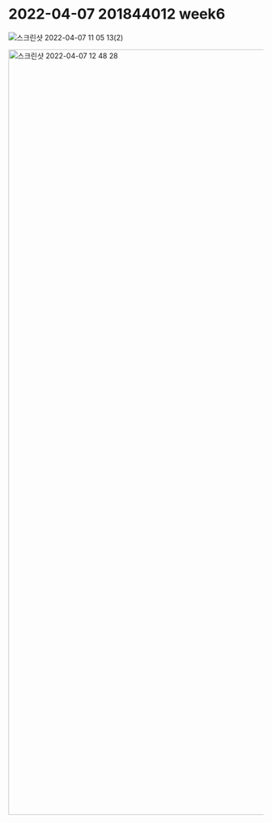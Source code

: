# 2022-04-07 201844012 week6

![스크린샷 2022-04-07 11 05 13(2)](https://user-images.githubusercontent.com/39915341/162105863-e8c50cc2-18d5-4146-b09f-8916f498c5ae.png)

<img width="1512" alt="스크린샷 2022-04-07 12 48 28" src="https://user-images.githubusercontent.com/39915341/162116495-b43b67cf-9096-4ca4-abff-ee51dcc72d87.png">
